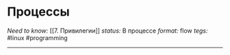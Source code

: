 # Процессы
*Need to know:* [[7. Привилегии]]
*status:* В процессе
*format:* flow
*tegs:* #linux #programming 

---
